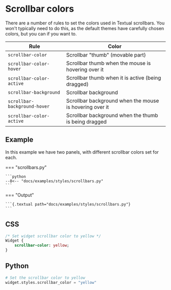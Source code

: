 # Scrollbar colors

There are a number of rules to set the colors used in Textual scrollbars. You won't typically need to do this, as the default themes have carefully chosen colors, but you can if you want to.

| Rule                         | Color                                                   |
| ---------------------------- | ------------------------------------------------------- |
| `scrollbar-color`            | Scrollbar "thumb" (movable part)                        |
| `scrollbar-color-hover`      | Scrollbar thumb when the mouse is hovering over it      |
| `scrollbar-color-active`     | Scrollbar thumb when it is active (being dragged)       |
| `scrollbar-background`       | Scrollbar background                                    |
| `scrollbar-background-hover` | Scrollbar background when the mouse is hovering over it |
| `scrollbar-color-active`     | Scrollbar background when the thumb is being dragged    |

## Example

In this example we have two panels, with different scrollbar colors set for each.

=== "scrollbars.py"

    ```python
    --8<-- "docs/examples/styles/scrollbars.py"
    ```

=== "Output"

    ```{.textual path="docs/examples/styles/scrollbars.py"}
    ```

## CSS

```sass
/* Set widget scrollbar color to yellow */
Widget {
    scrollbar-color: yellow;
}
```

## Python

```python
# Set the scrollbar color to yellow
widget.styles.scrollbar_color = "yellow"
```
